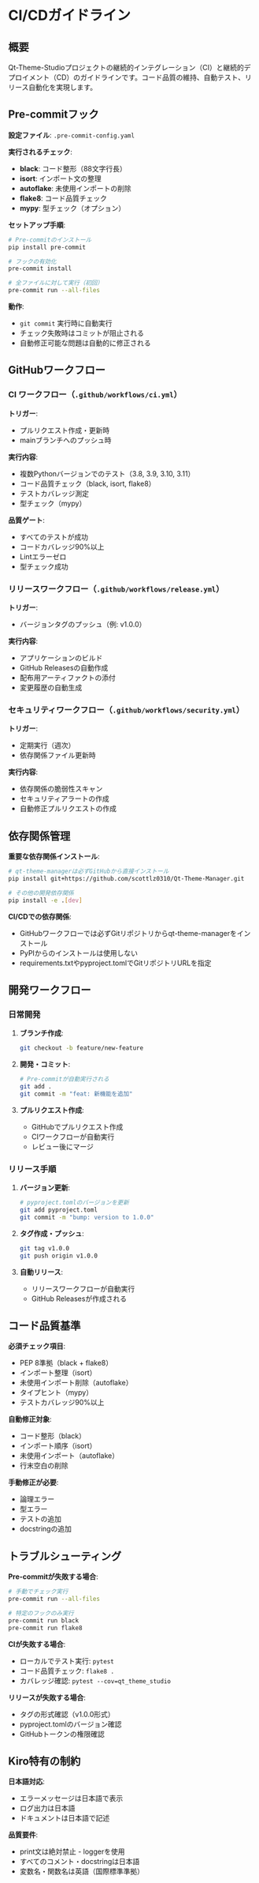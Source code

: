# CI/CDガイドライン

## 概要

Qt-Theme-Studioプロジェクトの継続的インテグレーション（CI）と継続的デプロイメント（CD）のガイドラインです。コード品質の維持、自動テスト、リリース自動化を実現します。

## Pre-commitフック

**設定ファイル**: `.pre-commit-config.yaml`

**実行されるチェック**:
- **black**: コード整形（88文字行長）
- **isort**: インポート文の整理
- **autoflake**: 未使用インポートの削除
- **flake8**: コード品質チェック
- **mypy**: 型チェック（オプション）

**セットアップ手順**:
```bash
# Pre-commitのインストール
pip install pre-commit

# フックの有効化
pre-commit install

# 全ファイルに対して実行（初回）
pre-commit run --all-files
```

**動作**:
- `git commit` 実行時に自動実行
- チェック失敗時はコミットが阻止される
- 自動修正可能な問題は自動的に修正される

## GitHubワークフロー

### CI ワークフロー（`.github/workflows/ci.yml`）

**トリガー**:
- プルリクエスト作成・更新時
- mainブランチへのプッシュ時

**実行内容**:
- 複数Pythonバージョンでのテスト（3.8, 3.9, 3.10, 3.11）
- コード品質チェック（black, isort, flake8）
- テストカバレッジ測定
- 型チェック（mypy）

**品質ゲート**:
- すべてのテストが成功
- コードカバレッジ90%以上
- Lintエラーゼロ
- 型チェック成功

### リリースワークフロー（`.github/workflows/release.yml`）

**トリガー**:
- バージョンタグのプッシュ（例: v1.0.0）

**実行内容**:
- アプリケーションのビルド
- GitHub Releasesの自動作成
- 配布用アーティファクトの添付
- 変更履歴の自動生成

### セキュリティワークフロー（`.github/workflows/security.yml`）

**トリガー**:
- 定期実行（週次）
- 依存関係ファイル更新時

**実行内容**:
- 依存関係の脆弱性スキャン
- セキュリティアラートの作成
- 自動修正プルリクエストの作成

## 依存関係管理

**重要な依存関係インストール**:
```bash
# qt-theme-managerは必ずGitHubから直接インストール
pip install git+https://github.com/scottlz0310/Qt-Theme-Manager.git

# その他の開発依存関係
pip install -e .[dev]
```

**CI/CDでの依存関係**:
- GitHubワークフローでは必ずGitリポジトリからqt-theme-managerをインストール
- PyPIからのインストールは使用しない
- requirements.txtやpyproject.tomlでGitリポジトリURLを指定

## 開発ワークフロー

### 日常開発

1. **ブランチ作成**:
   ```bash
   git checkout -b feature/new-feature
   ```

2. **開発・コミット**:
   ```bash
   # Pre-commitが自動実行される
   git add .
   git commit -m "feat: 新機能を追加"
   ```

3. **プルリクエスト作成**:
   - GitHubでプルリクエスト作成
   - CIワークフローが自動実行
   - レビュー後にマージ

### リリース手順

1. **バージョン更新**:
   ```bash
   # pyproject.tomlのバージョンを更新
   git add pyproject.toml
   git commit -m "bump: version to 1.0.0"
   ```

2. **タグ作成・プッシュ**:
   ```bash
   git tag v1.0.0
   git push origin v1.0.0
   ```

3. **自動リリース**:
   - リリースワークフローが自動実行
   - GitHub Releasesが作成される

## コード品質基準

**必須チェック項目**:
- PEP 8準拠（black + flake8）
- インポート整理（isort）
- 未使用インポート削除（autoflake）
- タイプヒント（mypy）
- テストカバレッジ90%以上

**自動修正対象**:
- コード整形（black）
- インポート順序（isort）
- 未使用インポート（autoflake）
- 行末空白の削除

**手動修正が必要**:
- 論理エラー
- 型エラー
- テストの追加
- docstringの追加

## トラブルシューティング

**Pre-commitが失敗する場合**:
```bash
# 手動でチェック実行
pre-commit run --all-files

# 特定のフックのみ実行
pre-commit run black
pre-commit run flake8
```

**CIが失敗する場合**:
- ローカルでテスト実行: `pytest`
- コード品質チェック: `flake8 .`
- カバレッジ確認: `pytest --cov=qt_theme_studio`

**リリースが失敗する場合**:
- タグの形式確認（v1.0.0形式）
- pyproject.tomlのバージョン確認
- GitHubトークンの権限確認

## Kiro特有の制約

**日本語対応**:
- エラーメッセージは日本語で表示
- ログ出力は日本語
- ドキュメントは日本語で記述

**品質要件**:
- print文は絶対禁止 - loggerを使用
- すべてのコメント・docstringは日本語
- 変数名・関数名は英語（国際標準準拠）
